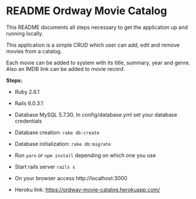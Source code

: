 # README Ordway Movie Catalog

This README documents all steps necessary to get the application up and running locally.

This application is a simple CRUD which user can add, edit and remove movies from a catalog.

Each movie can be added to system with its title, summary, year and genre. Also an IMDB link can be added to movie record.

**Steps:**

* Ruby 2.6.1

* Rails 6.0.3.1

* Database MySQL 5.7.30. In config/database.yml set your database credentials

* Database creation: `rake db:create`

* Database initialization: `rake db:migrate`

* Run `yarn` or `npm install` depending on which one you use

* Start rails server  `rails s`

* On your browser access http://localhost:3000

* Heroku link: https://ordway-movie-catalog.herokuapp.com/
